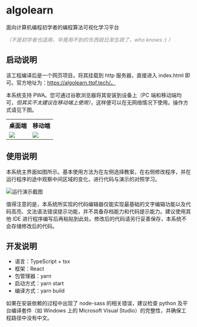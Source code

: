 # algolearn
面向计算机编程初学者的编程算法可视化学习平台

*<p style="opacity: 0.5">（不是初学者也适用，毕竟用不到的东西就日渐生疏了，who knows :) ）</p>*

## 启动说明

该工程编译后是一个网页项目。将其挂载到 http 服务器，直接进入 index.html 即可。官方地址为：https://algolearn.ttqf.tech/。

本系统支持 PWA。您可通过谷歌浏览器将其安装到设备上（PC 端和移动端均可，*但其实不太建议在移动端上使用）*，这样便可以在无网络情况下使用。操作方式请见下图。

<table>
    <tr>
        <th>桌面端</th>
        <th>移动端</th>
    </tr>
    <tr>
        <td><img src="https://user-images.githubusercontent.com/31009285/137109751-1c70070a-44cf-4807-99de-47a761b90123.png" /></td>
        <td><img src="https://user-images.githubusercontent.com/31009285/137109811-12bdddb6-46b7-4203-b64c-c33d1d32420b.png" /></td>
    </tr>
</table>

## 使用说明

本系统主界面如图所示。基本使用方法为在左侧选择教案，在右侧修改程序，并在运行程序的途中观察中间区域的变化，进行代码与演示的对照学习。

![运行演示截图](https://user-images.githubusercontent.com/31009285/137110497-e67bf7f3-f373-4a6b-a27b-203f582ced67.png)

值得注意的是，本系统所实现的代码编辑器仅能实现最基础的文字编辑功能以及代码高亮、文法语法错误提示功能，并不具备存档能力和代码提示能力。建议使用其他 IDE 进行程序编写后再粘贴到此处。修改后的代码请另行妥善保存，本系统不会存储修改后的代码。

## 开发说明

- 语言：TypeScript + tsx
- 框架：React
- 包管理器：yarn
- 启动方式：yarn start
- 编译方式：yarn build

如果在安装依赖的过程中出现了 node-sass 的相关错误，建议检查 python 及平台编译套件（如 Windows 上的 Microsoft Visual Studio）的完整性，并确保工程路径中没有中文。
